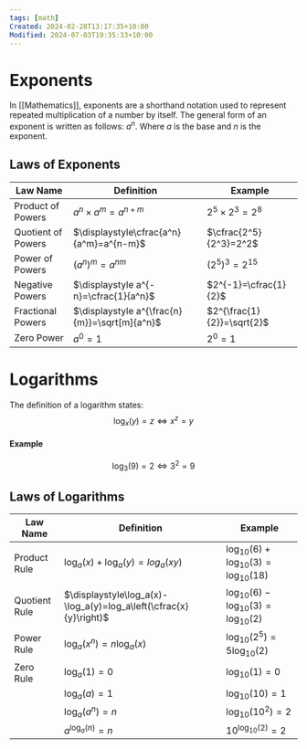 ```yaml
---
tags: [math]
Created: 2024-02-28T13:17:35+10:00
Modified: 2024-07-03T19:35:33+10:00
---
```

# Exponents 
In [[Mathematics]], exponents are a shorthand notation used to represent repeated multiplication of a number by itself. The general form of an exponent is written as follows: $a^n$. Where $a$ is the base and $n$ is the exponent. 

## Laws of Exponents
| Law Name | Definition | Example |
| ---- | ---- | ---- |
| Product of Powers | $a^n\times a^m = a^{n+m}$ | $2^5\times 2^3=2^8$ |
| Quotient of Powers | $\displaystyle\cfrac{a^n}{a^m}=a^{n-m}$ | $\cfrac{2^5}{2^3}=2^2$ |
| Power of Powers | $\displaystyle(a^n)^m=a^{nm}$ | $(2^5)^3=2^{15}$ |
| Negative Powers | $\displaystyle a^{-n}=\cfrac{1}{a^n}$ | $2^{-1}=\cfrac{1}{2}$ |
| Fractional Powers | $\displaystyle a^{\frac{n}{m}}=\sqrt[m]{a^n}$  | $2^{\frac{1}{2}}=\sqrt{2}$ |
| Zero Power | $\displaystyle a^0=1$ | $2^0=1$ |
# Logarithms 
The definition of a logarithm states:
$$\log_x{(y)}=z\Longleftrightarrow x^z=y$$
#### Example
$$\log_3{(9)}=2\Longleftrightarrow 3^2=9$$


## Laws of Logarithms 
| Law Name | Definition | Example |
| ---- | ---- | ---- |
| Product Rule | $\displaystyle \log_a(x)+\log_a(y)=log_a(xy)$ | $\log_{10}(6)+\log_{10}(3)=\log_{10}(18)$ |
| Quotient Rule | $\displaystyle\log_a(x)-\log_a(y)=log_a\left(\cfrac{x}{y}\right)$ | $\log_{10}(6)-\log_{10}(3)=\log_{10}(2)$ |
| Power Rule | $\log_a(x^n)=n\log_a(x)$ | $\log_{10}(2^5)=5\log_{10}(2)$ |
| Zero Rule | $\displaystyle \log_a(1)=0$ | $\log_{10}(1)=0$ |
|  | $\log_a(a)=1$ | $\log_{10}(10)=1$ |
|  | $\log_a(a^n)=n$ | $\log_{10}(10^2)=2$ |
|  | $a^{\log_a(n)}=n$ | $10^{\log_{10}(2)}=2$ |

